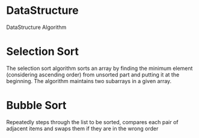 # DataStructure
DataStructure Algorithm

Selection Sort
===============
The selection sort algorithm sorts an array by  finding the minimum element (considering ascending order) from unsorted part and putting it at the beginning. The algorithm maintains two subarrays in a given array.

Bubble Sort
===========
Repeatedly steps through the list to be sorted, compares each pair of adjacent items and swaps them if they are in the wrong order 

